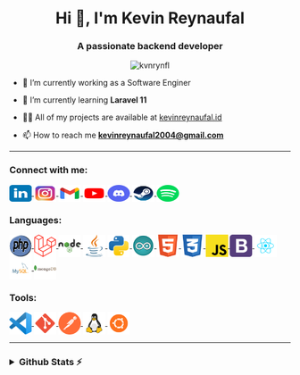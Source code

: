 <h1 align="center">Hi 👋, I'm Kevin Reynaufal</h1>
<h3 align="center">A passionate backend developer</h3>

<p align="center"> <img src="https://komarev.com/ghpvc/?username=kvnrynfl&label=Profile%20views&color=0e75b6&style=flat"
        alt="kvnrynfl" /> </p>

- 🔭 I’m currently working as a Software Enginer

- 🌱 I’m currently learning **Laravel 11**

- 👨‍💻 All of my projects are available at [kevinreynaufal.id](https://kevinreynaufal.id)

- 📫 How to reach me **kevinreynaufal2004@gmail.com**

---

<h3 align="left">Connect with me:</h3>
<p align="left">
    <a href="https://linkedin.com/in/kevinreynaufal" target="blank">
        <img align="center" src="./Assets/SocialMedia/linkedin.svg" alt="kevinreynaufal" height="30" width="40" />
    </a>
    <a href="https://instagram.com/kvnrynfl_" target="blank">
        <img align="center" src="./Assets/SocialMedia/instagram.svg" alt="kvnrynfl_" height="30" width="40" />
    </a>
    <a href="mailto:kevinreynaufal2004@gmail.com" target="blank">
        <img align="center" src="./Assets/SocialMedia/email.svg" alt="kevinreynaufal2004@gmail.com" height="30" width="40" />
    </a>
    <a href="https://www.youtube.com/c/kevinreynaufal" target="blank">
        <img align="center" src="./Assets/SocialMedia/youtube.svg" alt="kevinreynaufal" height="30" width="40" />
    </a>
    <a href="https://discord.com/users/252038869703196672" target="blank">
        <img align="center" src="./Assets/SocialMedia/discord.svg" alt="kvnrynfl_" height="30" width="40" />
    </a>
    <a href="https://steamcommunity.com/id/kvnrynfl_/" target="blank">
        <img align="center" src="./Assets/SocialMedia/steam.svg" alt="kvnrynfl_" height="30" width="40" />
    </a>
    <a href="https://open.spotify.com/user/i59dab0h1wyduqist5ii8u0il?si=2e76df49fc9940cb" target="blank">
        <img align="center" src="./Assets/SocialMedia/spotify.svg" alt="Rey" height="30" width="40" />
    </a>
</p>

<h3 align="left">Languages:</h3>
<p align="left">
    <a href="https://www.php.net/" target="_blank" rel="noreferrer">
        <img align="center" src="./Assets/Skills/php.svg" alt="php" width="40" height="40" />
    </a>
    <a href="https://laravel.com/" target="_blank" rel="noreferrer">
        <img align="center" src="./Assets/Skills/laravel.svg" alt="laravel" width="40" height="40" />
    </a>
    <a href="https://nodejs.org/" target="_blank" rel="noreferrer">
        <img align="center" src="./Assets/Skills/nodejs.svg" alt="nodejs" width="40" height="40" />
    </a>
    <a href="https://www.java.com/" target="_blank" rel="noreferrer">
        <img align="center" src="./Assets/Skills/java.svg" alt="java" width="40" height="40" />
    </a>
    <a href="https://www.python.org/" target="_blank" rel="noreferrer">
        <img align="center" src="./Assets/Skills/python.svg" alt="python" width="40" height="40" />
    </a>
    <a href="https://www.arduino.cc/" target="_blank" rel="noreferrer">
        <img align="center" src="./Assets/Skills/arduino.svg" alt="arduino" width="40" height="40" />
    </a>
    <a href="https://www.w3schools.com/html/" target="_blank" rel="noreferrer">
        <img align="center" src="./Assets/Skills/html.svg" alt="html" width="40" height="40" />
    </a>
    <a href="https://www.w3schools.com/css/" target="_blank" rel="noreferrer">
        <img align="center" src="./Assets/Skills/css.svg" alt="css" width="40" height="40" />
    </a>
    <a href="https://www.w3schools.com/js/" target="_blank" rel="noreferrer">
        <img align="center" src="./Assets/Skills/javascript.svg" alt="javascript" width="40" height="40" />
    </a>
    <a href="https://getbootstrap.com" target="_blank" rel="noreferrer">
        <img align="center" src="./Assets/Skills/bootstrap.svg" alt="bootstrap" width="40" height="40" />
    </a>
    <a href="https://react.dev/" target="_blank" rel="noreferrer">
        <img align="center" src="./Assets/Skills/reactjs.svg" alt="react" width="40" height="40" />
    </a>
    <a href="https://www.mysql.com/" target="_blank" rel="noreferrer">
        <img align="center" src="./Assets/Skills/mysql.svg" alt="mysql" width="40" height="40" />
    </a>
    <a href="https://www.mongodb.com/" target="_blank" rel="noreferrer">
        <img align="center" src="./Assets/Skills/mongodb.svg" alt="mongodb" width="40" height="40" />
    </a>
</p>

<h3 align="left">Tools:</h3>
<p>
    <a href="https://code.visualstudio.com/" target="_blank" rel="noreferrer">
        <img align="center" src="./Assets/Skills/vscode.svg" alt="vscode" width="40" height="40" />
    </a>
    <a href="https://git-scm.com/" target="_blank" rel="noreferrer">
        <img align="center" src="./Assets/Skills/git.svg" alt="git" width="40" height="40" />
    </a>
    <a href="https://www.postman.com/" target="_blank" rel="noreferrer">
        <img align="center" src="./Assets/Skills/postman.svg" alt="postman" width="40" height="40" />
    </a>
    <a href="https://www.linux.org/" target="_blank" rel="noreferrer">
        <img align="center" src="./Assets/Skills/linux.svg" alt="linux" width="40" height="40" />
    </a>
    <a href="https://ubuntu.com/" target="_blank" rel="noreferrer">
        <img align="center" src="./Assets/Skills/linux_ubuntu.svg" alt="ubuntu" width="40" height="40" />
    </a>
</p>

---

<h3>
<details>
    <summary>Github Stats ⚡</summary>
    <div align="center">
        <a herf="https://github.com/kvnrynfl/">
            <img
                src="http://github-profile-summary-cards.vercel.app/api/cards/profile-details?username=kvnrynfl&theme=2077" />
        </a>
        <a herf="https://github.com/kvnrynfl/">
            <img
                src="http://github-profile-summary-cards.vercel.app/api/cards/repos-per-language?username=kvnrynfl&theme=2077" />
        </a>
        <a herf="https://github.com/kvnrynfl/">
            <img
                src="http://github-profile-summary-cards.vercel.app/api/cards/most-commit-language?username=kvnrynfl&theme=2077" />
        </a>
        <a herf="https://github.com/kvnrynfl/">
            <img src="http://github-profile-summary-cards.vercel.app/api/cards/stats?username=kvnrynfl&theme=2077" />
        </a>
        <a herf="https://github.com/kvnrynfl/">
            <img
                src="http://github-profile-summary-cards.vercel.app/api/cards/productive-time?username=kvnrynfl&theme=2077&utcOffset=8" />
        </a>
    </div>
</details>
<h3>
